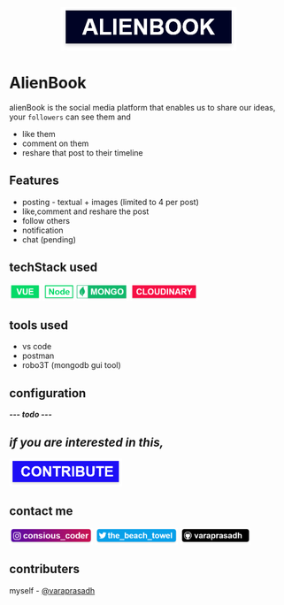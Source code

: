 
<p align="center">
  <img src="design files/labels/alienbook/dark_blue.png"/>
</p>

# AlienBook
 alienBook is the social media platform that enables us to share our ideas, your ```followers``` can see them and
   - like them
   - comment on them
   - reshare that post to their timeline

## Features

- posting - textual + images (limited to 4 per post)
- like,comment and reshare the post
- follow others 
- notification
- chat (pending)
## techStack used
  <img src="design files/labels/vue.png" height="30px"/> 
  <img src="design files/labels/node.png" height="30px"/> 
  <img src="design files/labels/mongo.png" height="30px"/>
  <img src="design files/labels/cloudinary.png" height="30px"/>

## tools used

- vs code
- postman
- robo3T (mongodb gui tool)

## configuration
  ***--- todo ---***

## ***if you are interested in this,*** 
<img src="design files/labels/contribute.png" height="50px"/>

## contact me
<img src="design files/labels/instagram.png" height="30px"/>
<img src="design files/labels/twitter.png" height="30px"/>
<img src="design files/labels/github.png" height="30px"/>

 ## contributers
myself - [@varaprasadh]("https://github.com/varaprasadh")

